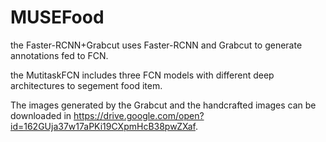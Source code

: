 # MUSEFood
the Faster-RCNN+Grabcut uses Faster-RCNN and Grabcut to generate annotations fed to FCN.

the MutitaskFCN includes three FCN models with different deep architectures to segement food item.

The images generated by the Grabcut and the handcrafted images can be downloaded in https://drive.google.com/open?id=162GUja37w17aPKi19CXpmHcB38pwZXaf.

